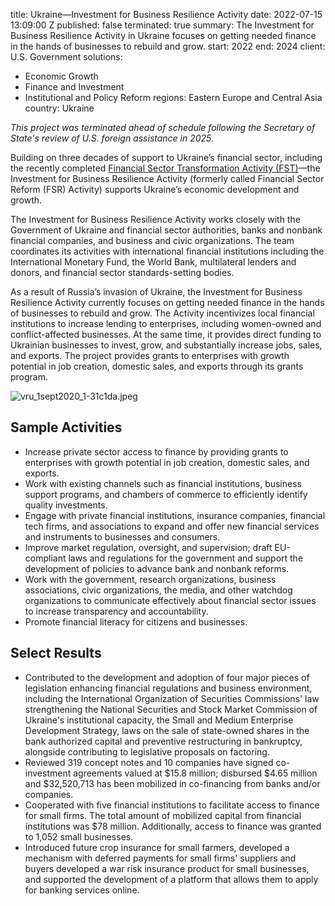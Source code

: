 
title: Ukraine—Investment for Business Resilience Activity
date: 2022-07-15 13:09:00 Z
published: false
terminated: true
summary: The Investment for Business Resilience Activity in Ukraine focuses on getting
  needed finance in the hands of businesses to rebuild and grow.
start: 2022
end: 2024
client: U.S. Government
solutions:
- Economic Growth
- Finance and Investment
- Institutional and Policy Reform
regions: Eastern Europe and Central Asia
country: Ukraine


<aside><em>This project was terminated ahead of schedule following the Secretary of State's review of U.S. foreign assistance in 2025.</em></aside>

Building on three decades of support to Ukraine’s financial sector, including the recently completed  [Financial Sector Transformation Activity (FST)](https://www.dai.com/our-work/projects/ukraine-transforming-financial-sector-fst)—the Investment for Business Resilience Activity (formerly called Financial Sector Reform (FSR) Activity) supports Ukraine’s economic development and growth.

The Investment for Business Resilience Activity works closely with the Government of Ukraine and financial sector authorities, banks and nonbank financial companies, and business and civic organizations. The team coordinates its activities with international financial institutions including the International Monetary Fund, the World Bank, multilateral lenders and donors, and financial sector standards-setting bodies.

As a result of Russia’s invasion of Ukraine, the Investment for Business Resilience Activity currently focuses on getting needed finance in the hands of businesses to rebuild and grow. The Activity incentivizes local financial institutions to increase lending to enterprises, including women-owned and conflict-affected businesses. At the same time, it provides direct funding to Ukrainian businesses to invest, grow, and substantially increase jobs, sales, and exports. The project provides grants to enterprises with growth potential in job creation, domestic sales, and exports through its grants program.

![vru_1sept2020_1-31c1da.jpeg](/uploads/vru_1sept2020_1-31c1da.jpeg)

## Sample Activities

* Increase private sector access to finance by providing grants to enterprises with growth potential in job creation, domestic sales, and exports.
* Work with existing channels such as financial institutions, business support programs, and chambers of commerce to efficiently identify quality investments.
* Engage with private financial institutions, insurance companies, financial tech firms, and associations to expand and offer new financial services and instruments to businesses and consumers.
* Improve market regulation, oversight, and supervision; draft EU-compliant laws and regulations for the government and support the development of policies to advance bank and nonbank reforms.
* Work with the government, research organizations, business associations, civic organizations, the media, and other watchdog organizations to communicate effectively about financial sector issues to increase transparency and accountability.
* Promote financial literacy for citizens and businesses.

## Select Results

* Contributed to the development and adoption of four major pieces of legislation enhancing financial regulations and business environment, including the International Organization of Securities Commissions' law strengthening the National Securities and Stock Market Commission of Ukraine's institutional capacity, the Small and Medium Enterprise Development Strategy, laws on the sale of state-owned shares in the bank authorized capital and preventive restructuring in bankruptcy, alongside contributing to legislative proposals on factoring.
* Reviewed 319 concept notes and 10 companies have signed co-investment agreements valued at $15.8 million; disbursed $4.65 million and $32,520,713 has been mobilized in co-financing from banks and/or companies.
* Cooperated with five financial institutions to facilitate access to finance for small firms. The total amount of mobilized capital from financial institutions was $78 million. Additionally, access to finance was granted to 1,052 small businesses.
* Introduced future crop insurance for small farmers, developed a mechanism with deferred payments for small firms' suppliers and buyers developed a war risk insurance product for small businesses, and supported the development of a platform that allows them to apply for banking services online.
